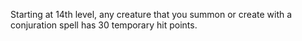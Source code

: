 Starting at 14th level, any creature that you summon or create with a conjuration spell has 30 temporary hit points.